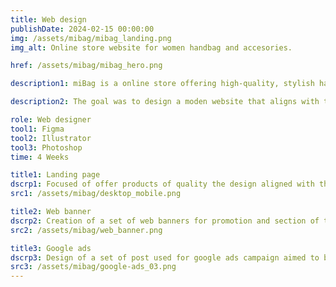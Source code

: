 ```yaml
---
title: Web design
publishDate: 2024-02-15 00:00:00
img: /assets/mibag/mibag_landing.png
img_alt: Online store website for women handbag and accesories.

href: /assets/mibag/mibag_hero.png

description1: miBag is a online store offering high-quality, stylish handbags and shoes that reflect individual personality and taste. They believe in creating functional yet fashionable products that are a true investment in design and durability.

description2: The goal was to design a moden website that aligns with the vision of the store brand, and the creation of several web visual assets for the website and social media.

role: Web designer
tool1: Figma
tool2: Illustrator
tool3: Photoshop
time: 4 Weeks

title1: Landing page
dscrp1: Focused of offer products of quality the design aligned with the vision of luxury and elegance.
src1: /assets/mibag/desktop_mobile.png 

title2: Web banner
dscrp2: Creation of a set of web banners for promotion and section of the website.
src2: /assets/mibag/web_banner.png

title3: Google ads
dscrp3: Design of a set of post used for google ads campaign aimed to bring traffic to the store.
src3: /assets/mibag/google-ads_03.png
---
```



